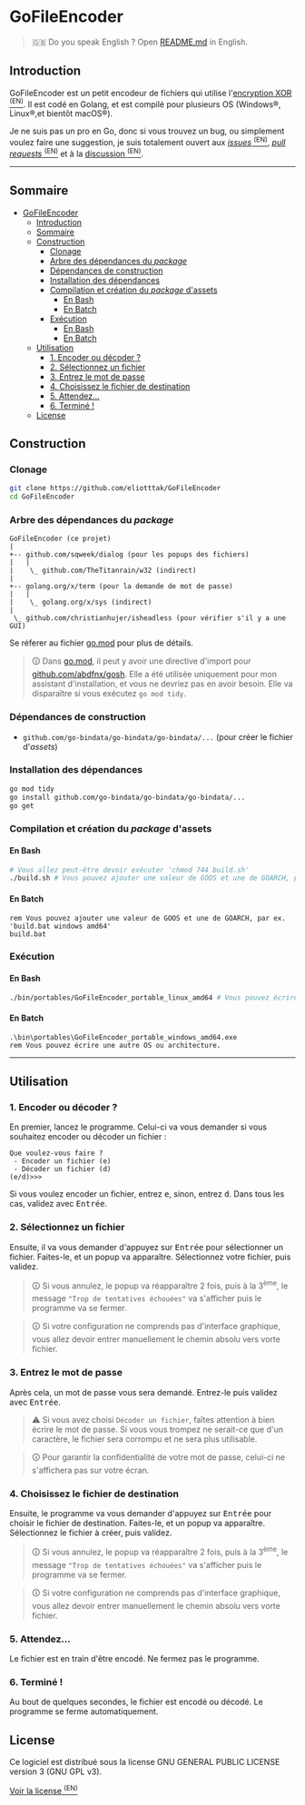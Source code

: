 # GoFileEncoder

> &#x1F1EC;&#x1F1E7; Do you speak English ? Open [README.md](README.md) in English.

## Introduction

GoFileEncoder est un petit encodeur de fichiers qui utilise l'[encryption XOR <sup>(EN)</sup>](https://en.wikipedia.org/wiki/XOR_cipher). Il est codé en Golang, et est compilé pour plusieurs OS (Windows&reg;, Linux&reg;,et bientôt macOS&reg;).

Je ne suis pas un pro en Go, donc si vous trouvez un bug, ou simplement voulez faire une suggestion, je suis totalement ouvert aux [_issues_ <sup>(EN)</sup>](https://github.com/eliotttak/GoFileEncoder/issues), [_pull requests_ <sup>(EN)</sup>](https://github.com/eliotttak/GoFileEncoder/pulls) et à la [discussion <sup>(EN)</sup>](https://github.com/eliotttak/GoFileEncoder/discussions).

---

## Sommaire
- [GoFileEncoder](#gofileencoder)
  - [Introduction](#introduction)
  - [Sommaire](#sommaire)
  - [Construction](#construction)
    - [Clonage](#clonage)
    - [Arbre des dépendances du _package_](#arbre-des-dépendances-du-package)
    - [Dépendances de construction](#dépendances-de-construction)
    - [Installation des dépendances](#installation-des-dépendances)
    - [Compilation et création du _package_ d'assets](#compilation-et-création-du-package-dassets)
      - [En Bash](#en-bash)
      - [En Batch](#en-batch)
    - [Exécution](#exécution)
      - [En Bash](#en-bash-1)
      - [En Batch](#en-batch-1)
  - [Utilisation](#utilisation)
    - [1. Encoder ou décoder ?](#1-encoder-ou-décoder-)
    - [2. Sélectionnez un fichier](#2-sélectionnez-un-fichier)
    - [3. Entrez le mot de passe](#3-entrez-le-mot-de-passe)
    - [4. Choisissez le fichier de destination](#4-choisissez-le-fichier-de-destination)
    - [5. Attendez...](#5-attendez)
    - [6. Terminé !](#6-terminé-)
  - [License](#license)


## Construction

### Clonage

```bash
git clone https://github.com/eliotttak/GoFileEncoder
cd GoFileEncoder
```

### Arbre des dépendances du _package_

```plaintext
GoFileEncoder (ce projet)
|
+-- github.com/sqweek/dialog (pour les popups des fichiers)
|   |
|    \_ github.com/TheTitanrain/w32 (indirect)
|
+-- golang.org/x/term (pour la demande de mot de passe)
|   |
|    \_ golang.org/x/sys (indirect)
|
 \_ github.com/christianhujer/isheadless (pour vérifier s'il y a une GUI)
```

Se réferer au fichier [go.mod](./go.mod) pour plus de détails.
> &#x1F6C8; Dans [go.mod](./go.mod), il peut y avoir une directive d'import pour [github.com/abdfnx/gosh](https://github.com/abdfnx/gosh). Elle a été utilisée uniquement pour mon assistant d'installation, et vous ne devriez pas en avoir besoin. Elle va disparaître si vous exécutez `go mod tidy`.

### Dépendances de construction

- `github.com/go-bindata/go-bindata/go-bindata/...` (pour créer le fichier d'_assets_)

### Installation des dépendances
```bash
go mod tidy
go install github.com/go-bindata/go-bindata/go-bindata/...
go get
```
### Compilation et création du _package_ d'assets

#### En Bash
```bash
# Vous allez peut-être devoir exécuter 'chmod 744 build.sh'
./build.sh # Vous pouvez ajouter une valeur de GOOS et une de GOARCH, par ex. './build.sh linux amd64'
```

#### En Batch
```batch
rem Vous pouvez ajouter une valeur de GOOS et une de GOARCH, par ex. 'build.bat windows amd64'
build.bat
```

### Exécution
#### En Bash
```bash
./bin/portables/GoFileEncoder_portable_linux_amd64 # Vous pouvez écrire une autre OS ou architecture.
```
#### En Batch
```batch
.\bin\portables\GoFileEncoder_portable_windows_amd64.exe
rem Vous pouvez écrire une autre OS ou architecture.
```


---

## Utilisation

### 1. Encoder ou décoder ?

En premier, lancez le programme. Celui-ci va vous demander si vous souhaitez encoder ou décoder un fichier :
```plaintext
Que voulez-vous faire ?
 - Encoder un fichier (e)
 - Décoder un fichier (d)
(e/d)>>>
```
Si vous voulez encoder un fichier, entrez <kbd>e</kbd>, sinon, entrez <kbd>d</kbd>. Dans tous les cas, validez avec <kbd>Entrée</kbd>.

### 2. Sélectionnez un fichier

Ensuite, il va vous demander d'appuyez sur <kbd>Entrée</kbd> pour sélectionner un fichier. Faites-le, et un popup va apparaître. Sélectionnez votre fichier, puis validez.
> &#x1F6C8; Si vous annulez, le popup va réapparaître 2 fois, puis à la 3<sup>ème</sup>, le message `"Trop de tentatives échouées"` va s'afficher puis le programme va se fermer.

> &#x1F6C8; Si votre configuration ne comprends pas d'interface graphique, vous allez devoir entrer manuellement le chemin absolu vers vorte fichier.

### 3. Entrez le mot de passe

Après cela, un mot de passe vous sera demandé. Entrez-le puis validez avec <kbd>Entrée</kbd>.
> &#x26A0; Si vous avez choisi `Décoder un fichier`, faîtes attention à bien écrire le mot de passe. Si vous vous trompez ne serait-ce que d'un caractère, le fichier sera corrompu et ne sera plus utilisable.

> &#x1F6C8; Pour garantir la confidentialité de votre mot de passe, celui-ci ne s'affichera pas sur votre écran.

### 4. Choisissez le fichier de destination

Ensuite, le programme va vous demander d'appuyez sur <kbd>Entrée</kbd> pour choisir le fichier de destination. Faites-le, et un popup va apparaître. Sélectionnez le fichier à créer, puis validez.
> &#x1F6C8; Si vous annulez, le popup va réapparaître 2 fois, puis à la 3<sup>ème</sup>, le message `"Trop de tentatives échouées"` va s'afficher puis le programme va se fermer.

> &#x1F6C8; Si votre configuration ne comprends pas d'interface graphique, vous allez devoir entrer manuellement le chemin absolu vers vorte fichier.


### 5. Attendez...

Le fichier est en train d'être encodé. Ne fermez pas le programme.

### 6. Terminé !
Au bout de quelques secondes, le fichier est encodé ou décodé. Le programme se ferme automatiquement.

## License
Ce logiciel est distribué sous la license GNU GENERAL PUBLIC LICENSE version 3 (GNU GPL v3).

[Voir la license <sup>(EN)</sup>](LICENSE)

